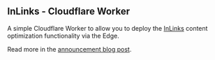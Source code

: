 ## InLinks - Cloudflare Worker

A simple Cloudflare Worker to allow you to deploy the [InLinks](https://inlinks.net/) content optimization functionality via the Edge.

Read more in the [announcement blog post](https://inlinks.net/p/help/deploying-inlinks-on-the-edge/).
